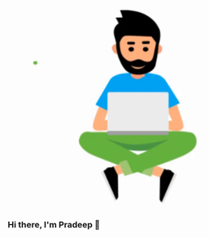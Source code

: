 ![alt-text](https://github.com/pradeepradyumna/pradeepradyumna/blob/master/deep.gif)

### Hi there, I'm Pradeep 👋

<!--
**pradeepradyumna/pradeepradyumna** is a ✨ _special_ ✨ repository because its `README.md` (this file) appears on your GitHub profile.

Here are some ideas to get you started:

- 🔭 I’m currently working on ...
- 🌱 I’m currently learning ...
- 👯 I’m looking to collaborate on ...
- 🤔 I’m looking for help with ...
- 💬 Ask me about ...
- 📫 How to reach me: ...
- 😄 Pronouns: ...
- ⚡ Fun fact: ...
-->
